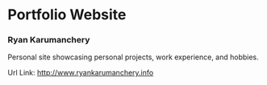 # Portfolio Website

### Ryan Karumanchery

Personal site showcasing personal projects, work experience, and hobbies.

Url Link: http://www.ryankarumanchery.info
